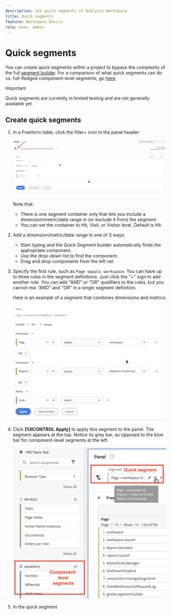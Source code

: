 ```yaml
---
description: Use quick segments in Analysis Workspace.
title: Quick segments
feature: Workspace Basics
role: User, Admin
---
```


# Quick segments

You can create quick segments within a project to bypass the complexity of the full [segment builder](/help/components/segmentation/segmentation-workflow/seg-build.md). For a comparison of what quick segments can do vs. full-fledged component-level segments, go [here](/help/analyze/analysis-workspace/components/segments/t-freeform-project-segment.md).

>[!IMPORTANT]
> Quick segments are currently in limited testing and are not generally available yet.

## Create quick segments

1. In a Freeform table, click the filter+ icon in the panel header: 

   ![](assets/quick-seg1.png)

   Note that:

   - There is one segment container only that lets you include a dimension/metric/date range in (or exclude it from) the segment.
   - You can set the container to Hit, Visit, or Visitor level. Default is Hit.

1. Add a dimension/metric/date range in one of 3 ways:

   - Start typing and the Quick Segment builder automatically finds the appropriate component.
   - Use the drop-down list to find the component.
   - Drag and drop components from the left rail.

1. Specify the first rule, such as `Page equals workspace`. You can have up to three rules in the segment definitions. Just click the "+" sign to add another rule. You can add "AND" or "OR" qualifiers to the rules, but you cannot mix "AND" and "OR" in a single segment definition. 

   Here is an example of a segment that combines dimensions and metrics:

   ![](assets/quick-seg2.png)

1. Click **[!UICONTROL Apply]** to apply this segment to the panel. 
   The segment appears at the top. Notice its grey bar, as opposed to the blue bar for component-level segments at the left.

   ![](assets/quick-seg3.png)

1. In the quick segment 